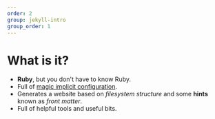 ```yaml
---
order: 2
group: jekyll-intro
group_order: 1
---
```


# What is it?

* **Ruby**, but you don't have to know Ruby.
* Full of [magic implicit configuration](http://pchiusano.github.io/2014-05-20/jekyll-vs-hakyll.html).
* Generates a website based on *filesystem structure* and some **hints** known as *front matter*.
* Full of helpful tools and useful bits.
